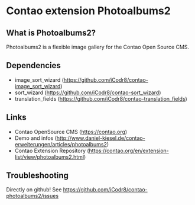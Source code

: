 # Contao extension Photoalbums2 #
## What is Photoalbums2? ##
Photoalbums2 is a flexible image gallery for the Contao Open Source CMS.

## Dependencies ##
- image_sort_wizard (https://github.com/iCodr8/contao-image_sort_wizard)
- sort_wizard (https://github.com/iCodr8/contao-sort_wizard)
- translation_fields (https://github.com/iCodr8/contao-translation_fields)

## Links ##
- Contao OpenSource CMS (https://contao.org)
- Demo and infos (http://www.daniel-kiesel.de/contao-erweiterungen/articles/photoalbums2)
- Contao Extension Repository (https://contao.org/en/extension-list/view/photoalbums2.html)

## Troubleshooting ##
Directly on github! See https://github.com/iCodr8/contao-photoalbums2/issues